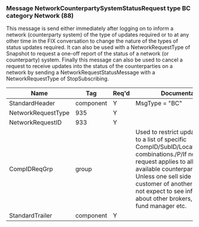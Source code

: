 ### Message NetworkCounterpartySystemStatusRequest type BC category Network (88)

This message is send either immediately after logging on to inform a network (counterparty system) of the type of updates required or to at any other time in the FIX conversation to change the nature of the types of status updates required. It can also be used with a NetworkRequestType of Snapshot to request a one-off report of the status of a network (or counterparty) system. Finally this message can also be used to cancel a request to receive updates into the status of the counterparties on a network by sending a NetworkRequestStatusMessage with a NetworkRequestType of StopSubscribing.

| Name               | Tag       | Req'd | Documentation                                                                                                                               |
|--------------------|-----------|----------|-------------------------------------------------------------------------------------------------------------------------------|
| StandardHeader     | component |   Y   | MsgType = "BC"                                                                                                                               |
| NetworkRequestType | 935       |   Y   |                                                                                                                                |
| NetworkRequestID   | 933       |   Y   |                                                                                                                                |
| CompIDReqGrp       | group     |       | Used to restrict updates/request to a list of specific CompID/SubID/LocationID/DeskID combinations./P/If not present request applies to all applicable available counterparties. EG Unless one sell side broker was a customer of another you would not expect to see information about other brokers, similarly one fund manager etc. |
| StandardTrailer    | component |   Y   |                                                                                                                                |

